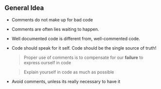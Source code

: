 ## General Idea

* Comments do not make up for bad code

* Comments are often lies waiting to happen.

* Well documented code is different from, well-commented code.

* Code should speak for it self. Code should be the single source of truth! 
    > Proper use of comments is to compensate for our **failure** to express ourself in
  code
  
    > Explain yourself in code as much as possible

* Avoid comments, unless its really necessary to have it
  
